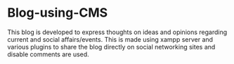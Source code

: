 # Blog-using-CMS
This blog is developed to express thoughts on ideas and opinions regarding current and social affairs/events. This is made using xampp server and various plugins to share the blog directly on social networking sites and disable comments are used.
